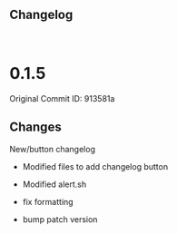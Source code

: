 ## Changelog

<br/>

# 0.1.5

Original Commit ID: 913581a

## Changes
New&#x2F;button changelog

- Modified files to add changelog button

- Modified alert.sh

- fix formatting

- bump patch version
